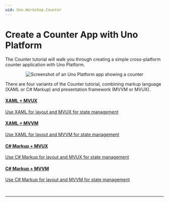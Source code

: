 ```yaml
---
uid: Uno.Workshop.Counter
---
```


<!-- markdownlint-disable MD001 -->

# Create a Counter App with Uno Platform

The Counter tutorial will walk you through creating a simple cross-platform counter application with Uno Platform.

<p align="center">
  <img src="Assets/counter-app.png" alt="Screenshot of an Uno Platform app showing a counter" />
</p>

There are four variants of the Counter tutorial, combining markup language (XAML or C# Markup) and presentation framework (MVVM or MVUX).

<div class="row">

<div class="col-md-6 col-xs-12 ">
<a href="get-started-counter-xaml-mvux.md">
<div class="alert alert-info alert-hover">

#### XAML + MVUX

Use XAML for layout and MVUX for state management

</div>
</a>
</div>

<div class="col-md-6 col-xs-12 ">
<a href="get-started-counter-xaml-mvvm.md">
<div class="alert alert-info alert-hover">

#### XAML + MVVM

Use XAML for layout and MVVM for state management

</div>
</a>
</div>

<div class="col-md-6 col-xs-12 ">
<a href="get-started-counter-csharp-mvux.md">
<div class="alert alert-info alert-hover">

#### C# Markup + MVUX

Use C# Markup for layout and MVUX for state management

</div>
</a>
</div>

<div class="col-md-6 col-xs-12 ">
<a href="get-started-counter-csharp-mvvm.md">
<div class="alert alert-info alert-hover">

#### C# Markup + MVVM

Use C# Markup for layout and MVVM for state management

</div>
</a>
</div>

</div>

<br/>

***
